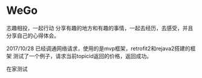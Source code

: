 # WeGo
志趣相投，一起行动
分享有趣的地方和有趣的事情，一起去经历，去感受，并且分享自己的心得体会。

2017/10/28
已经调通网络请求，使用的是mvp框架，retrofit2和rejava2搭建的框架
测试了一个例子，请求当前topicid返回的价格，返回成功。

在家测试